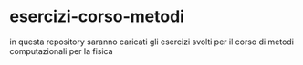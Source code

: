 # esercizi-corso-metodi

in questa repository saranno caricati gli esercizi svolti per il corso di metodi computazionali per la fisica 